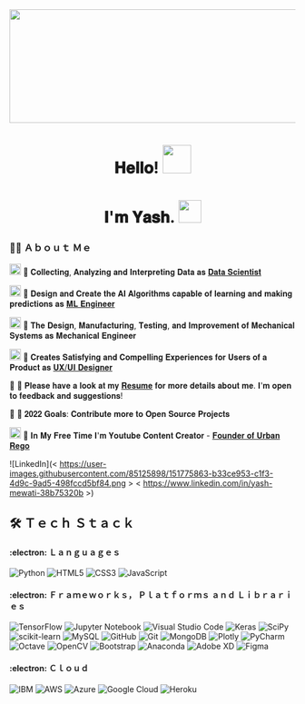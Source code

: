 <img src="https://user-images.githubusercontent.com/85125898/151710645-58178004-2659-4337-84c0-8c1814d00077.gif" width="1800" height="200"> 
<h1 align="center"> 𝐇𝐞𝐥𝐥𝐨! <img src="https://user-images.githubusercontent.com/85125898/151710405-43220a31-c5dc-47c7-a310-1dd953340d98.gif" width="50" height="50"></h1>
<h1 align="center">𝐈'𝐦  𝐘𝐚𝐬𝐡. <img src="https://user-images.githubusercontent.com/85125898/151710866-529317e6-6430-431b-986d-aeeed1d6d7ea.gif" width="40" height="40"></h1>

### :man_technologist: Ａｂｏｕｔ Ｍｅ


<img src="https://user-images.githubusercontent.com/85125898/151713022-080f8a0f-0089-4b5b-aba3-f05596ab49c4.png" width="20" height="20"> 🔹 𝐂𝐨𝐥𝐥𝐞𝐜𝐭𝐢𝐧𝐠, 𝐀𝐧𝐚𝐥𝐲𝐳𝐢𝐧𝐠 𝐚𝐧𝐝 𝐈𝐧𝐭𝐞𝐫𝐩𝐫𝐞𝐭𝐢𝐧𝐠 𝐃𝐚𝐭𝐚 𝐚𝐬 [𝐃𝐚𝐭𝐚 𝐒𝐜𝐢𝐞𝐧𝐭𝐢𝐬𝐭](https://github.com/YashMewati?tab=repositories)

<img src="https://user-images.githubusercontent.com/85125898/151712979-649fee56-3792-45aa-b37c-92e34e1c4db7.png" width="20" height="20"> 🔹 𝐃𝐞𝐬𝐢𝐠𝐧 𝐚𝐧𝐝 𝐂𝐫𝐞𝐚𝐭𝐞 𝐭𝐡𝐞 𝐀𝐈 𝐀𝐥𝐠𝐨𝐫𝐢𝐭𝐡𝐦𝐬 𝐜𝐚𝐩𝐚𝐛𝐥𝐞 𝐨𝐟 𝐥𝐞𝐚𝐫𝐧𝐢𝐧𝐠 𝐚𝐧𝐝 𝐦𝐚𝐤𝐢𝐧𝐠 𝐩𝐫𝐞𝐝𝐢𝐜𝐭𝐢𝐨𝐧𝐬 𝐚𝐬 [𝐌𝐋 𝐄𝐧𝐠𝐢𝐧𝐞𝐞𝐫](https://github.com/YashMewati?tab=repositories)

<img src="https://user-images.githubusercontent.com/85125898/151712919-fbd05fc3-9014-481e-976c-db8f01e7c42d.png" width="20" height="20"> 🔹 𝐓𝐡𝐞 𝐃𝐞𝐬𝐢𝐠𝐧, 𝐌𝐚𝐧𝐮𝐟𝐚𝐜𝐭𝐮𝐫𝐢𝐧𝐠, 𝐓𝐞𝐬𝐭𝐢𝐧𝐠, 𝐚𝐧𝐝 𝐈𝐦𝐩𝐫𝐨𝐯𝐞𝐦𝐞𝐧𝐭 𝐨𝐟 𝐌𝐞𝐜𝐡𝐚𝐧𝐢𝐜𝐚𝐥 𝐒𝐲𝐬𝐭𝐞𝐦𝐬 𝐚𝐬 𝐌𝐞𝐜𝐡𝐚𝐧𝐢𝐜𝐚𝐥 𝐄𝐧𝐠𝐢𝐧𝐞𝐞𝐫

<img src="https://user-images.githubusercontent.com/85125898/151712448-2cb367a1-f845-4112-b8c1-0f7211c472f8.png" width="20" height="20"> 🔹 𝐂𝐫𝐞𝐚𝐭𝐞𝐬 𝐒𝐚𝐭𝐢𝐬𝐟𝐲𝐢𝐧𝐠 𝐚𝐧𝐝 𝐂𝐨𝐦𝐩𝐞𝐥𝐥𝐢𝐧𝐠 𝐄𝐱𝐩𝐞𝐫𝐢𝐞𝐧𝐜𝐞𝐬 𝐟𝐨𝐫 𝐔𝐬𝐞𝐫𝐬 𝐨𝐟 𝐚 𝐏𝐫𝐨𝐝𝐮𝐜𝐭 𝐚𝐬 [𝐔𝐗/𝐔𝐈 𝐃𝐞𝐬𝐢𝐠𝐧𝐞𝐫](https://github.com/YashMewati/UX-UI-Designer)

:page_with_curl: 🔹 𝐏𝐥𝐞𝐚𝐬𝐞 𝐡𝐚𝐯𝐞 𝐚 𝐥𝐨𝐨𝐤 𝐚𝐭 𝐦𝐲 [𝐑𝐞𝐬𝐮𝐦𝐞](https://github.com/YashMewati/YashMewati/files/7966690/Yash.Mewati_Resume_DS.pdf) 𝐟𝐨𝐫 𝐦𝐨𝐫𝐞 𝐝𝐞𝐭𝐚𝐢𝐥𝐬 𝐚𝐛𝐨𝐮𝐭 𝐦𝐞. 𝐈'𝐦 𝐨𝐩𝐞𝐧 𝐭𝐨 𝐟𝐞𝐞𝐝𝐛𝐚𝐜𝐤 𝐚𝐧𝐝 𝐬𝐮𝐠𝐠𝐞𝐬𝐭𝐢𝐨𝐧𝐬!

🥅 🔹 𝟐𝟎𝟐𝟐 𝐆𝐨𝐚𝐥𝐬: 𝐂𝐨𝐧𝐭𝐫𝐢𝐛𝐮𝐭𝐞  𝐦𝐨𝐫𝐞 𝐭𝐨 𝐎𝐩𝐞𝐧 𝐒𝐨𝐮𝐫𝐜𝐞 𝐏𝐫𝐨𝐣𝐞𝐜𝐭𝐬

<img src="https://user-images.githubusercontent.com/85125898/151713498-884c482c-4648-4c53-86f1-0209da0e8e4e.png" width="20" height="20"> 🔹 𝐈𝐧 𝐌𝐲 𝐅𝐫𝐞𝐞 𝐓𝐢𝐦𝐞 𝐈'𝐦 𝐘𝐨𝐮𝐭𝐮𝐛𝐞 𝐂𝐨𝐧𝐭𝐞𝐧𝐭 𝐂𝐫𝐞𝐚𝐭𝐨𝐫 - [𝐅𝐨𝐮𝐧𝐝𝐞𝐫 𝐨𝐟 𝐔𝐫𝐛𝐚𝐧 𝐑𝐞𝐠𝐨](https://www.youtube.com/c/URBANREGOYashMewati/featured)

![LinkedIn](< https://user-images.githubusercontent.com/85125898/151775863-b33ce953-c1f3-4d9c-9ad5-498fccd5bf84.png > < https://www.linkedin.com/in/yash-mewati-38b75320b >)


## :hammer_and_wrench:	Ｔｅｃｈ Ｓｔａｃｋ

#### :electron: Ｌａｎｇｕａｇｅｓ

![Python](https://img.shields.io/badge/python-3670A0?style=for-the-badge&logo=python&logoColor=ffdd54)
![HTML5](https://img.shields.io/badge/html5-%23E34F26.svg?style=for-the-badge&logo=html5&logoColor=white)
![CSS3](https://img.shields.io/badge/css3-%231572B6.svg?style=for-the-badge&logo=css3&logoColor=white)
![JavaScript](https://img.shields.io/badge/javascript-%23323330.svg?style=for-the-badge&logo=javascript&logoColor=%23F7DF1E)

#### :electron: Ｆｒａｍｅｗｏｒｋｓ， Ｐｌａｔｆｏｒｍｓ ａｎｄ Ｌｉｂｒａｒｉｅｓ

![TensorFlow](https://img.shields.io/badge/TensorFlow-%23FF6F00.svg?style=for-the-badge&logo=TensorFlow&logoColor=white)
![Jupyter Notebook](https://img.shields.io/badge/jupyter-%23FA0F00.svg?style=for-the-badge&logo=jupyter&logoColor=white)
![Visual Studio Code](https://img.shields.io/badge/Visual%20Studio%20Code-0078d7.svg?style=for-the-badge&logo=visual-studio-code&logoColor=white)
![Keras](https://img.shields.io/badge/Keras-%23D00000.svg?style=for-the-badge&logo=Keras&logoColor=white)
![SciPy](https://img.shields.io/badge/SciPy-%230C55A5.svg?style=for-the-badge&logo=scipy&logoColor=%white)
![scikit-learn](https://img.shields.io/badge/scikit--learn-%23F7931E.svg?style=for-the-badge&logo=scikit-learn&logoColor=white)
![MySQL](https://img.shields.io/badge/mysql-%2300f.svg?style=for-the-badge&logo=mysql&logoColor=white)
![GitHub](https://img.shields.io/badge/github-%23121011.svg?style=for-the-badge&logo=github&logoColor=white)
![Git](https://img.shields.io/badge/git-%23F05033.svg?style=for-the-badge&logo=git&logoColor=white)
![MongoDB](https://img.shields.io/badge/MongoDB-%234ea94b.svg?style=for-the-badge&logo=mongodb&logoColor=white)
![Plotly](https://img.shields.io/badge/Plotly-%233F4F75.svg?style=for-the-badge&logo=plotly&logoColor=white)
![PyCharm](https://img.shields.io/badge/pycharm-143?style=for-the-badge&logo=pycharm&logoColor=black&color=black&labelColor=green)
![Octave](https://img.shields.io/badge/OCTAVE-darkblue?style=for-the-badge&logo=octave&logoColor=fcd683)
![OpenCV](https://img.shields.io/badge/opencv-%23white.svg?style=for-the-badge&logo=opencv&logoColor=white)
![Bootstrap](https://img.shields.io/badge/bootstrap-%23563D7C.svg?style=for-the-badge&logo=bootstrap&logoColor=white)
![Anaconda](https://img.shields.io/badge/Anaconda-%2344A833.svg?style=for-the-badge&logo=anaconda&logoColor=white)
![Adobe XD](https://img.shields.io/badge/Adobe%20XD-470137?style=for-the-badge&logo=Adobe%20XD&logoColor=#FF61F6)
![Figma](https://img.shields.io/badge/figma-%23F24E1E.svg?style=for-the-badge&logo=figma&logoColor=white)

#### :electron: Ｃｌｏｕｄ

![IBM](https://user-images.githubusercontent.com/85125898/151714864-35cc8eae-0c57-4a04-802a-bcdaa480efdd.png)
![AWS](https://img.shields.io/badge/AWS-%23FF9900.svg?style=for-the-badge&logo=amazon-aws&logoColor=white)
![Azure](https://img.shields.io/badge/azure-%230072C6.svg?style=for-the-badge&logo=microsoftazure&logoColor=white)
![Google Cloud](https://img.shields.io/badge/GoogleCloud-%234285F4.svg?style=for-the-badge&logo=google-cloud&logoColor=white)
![Heroku](https://img.shields.io/badge/heroku-%23430098.svg?style=for-the-badge&logo=heroku&logoColor=white) 


